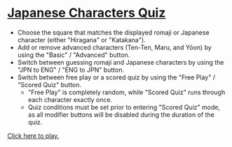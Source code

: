 <a href="http://www.jcharquiz.com/">Japanese Characters Quiz</a>
===============================================================================================
+ Choose the square that matches the displayed romaji or Japanese character (either "Hiragana" or "Katakana").
+ Add or remove advanced characters (Ten-Ten, Maru, and Yōon) by using the "Basic" / "Advanced" button.
+ Switch between guessing romaji and Japanese characters by using the "JPN to ENG" / "ENG to JPN" button.
+ Switch between free play or a scored quiz by using the "Free Play" / "Scored Quiz" button.
  - "Free Play" is completely random, while "Scored Quiz" runs through each character exactly once.
  - Quiz conditions must be set prior to entering "Scored Quiz" mode, as all modifier buttons will be disabled during the duration of the quiz.

<a href="http://www.jcharquiz.com/">Click here to play.</a>
